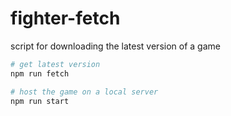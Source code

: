 # fighter-fetch
script for downloading the latest version of a game

```bash
# get latest version
npm run fetch

# host the game on a local server
npm run start
```
